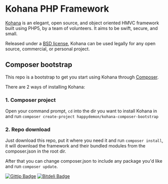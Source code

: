 # Kohana PHP Framework

[Kohana](http://kohanaframework.org/) is an elegant, open source, and object oriented HMVC framework built using PHP5, by a team of volunteers. It aims to be swift, secure, and small.

Released under a [BSD license](http://kohanaframework.org/license), Kohana can be used legally for any open source, commercial, or personal project.

## Composer bootstrap
This repo is a bootstrap to get you start using Kohana through [Composer](http://getcomposer.org/).

There are 2 ways of installing Kohana:

### 1. Composer project

Open your command prompt, ```cd``` into the dir you want to install Kohana in and run ```composer create-project happydemon/kohana-composer-bootstrap```

### 2. Repo download

Just download this repo, put it where you need it and run ```composer install```, it will download the framework and their bundled modules from the composer.json in the root dir.

After that you can change composer.json to include any package you'd like and run ```composer update```.

[![Gittip Badge](http://img.shields.io/gittip/happyDemon.svg)](https://www.gittip.com/happyDemon/ "Gittip donations")
[![Bitdeli Badge](https://d2weczhvl823v0.cloudfront.net/happyDemon/kohana-composer-bootstrap/trend.png)](https://bitdeli.com/free "Bitdeli Badge")


